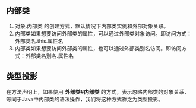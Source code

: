 






## 内部类

1. 对象.内部类 的创建方式，默认情况下内部类实例和外部对象关联。
2. 内部类如果想要访问外部类的属性，可以通过外部类对象访问。即访问方式：外部类名.this.属性名
3. 内部类如果想要访问外部类的属性，也可以通过外部类别名访问。即访问方式：外部类名别名.属性名



## 类型投影

在方法声明上，如果使用 **外部类#内部类** 的方式，表示忽略内部类的对象关系，等同于Java中内部类的语法操作，我们将这种方式称之为类型投影。







